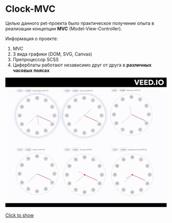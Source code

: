 # Clock-MVC

Целью данного pet-проекта было практическое получение опыта в реализации концепции **MVC** (Model-View-Controller).

Информация о проекте:

1. MVC
2. 3 вида графики (DOM, SVG, Canvas)
3. Препроцессор SCSS
4. Циферблаты работают независимо друг от друга в **различных часовых поясах**

![clock-mvc](clock-mvc.gif)

[Click to show](https://brainhdv.github.io/clock-MVC)
